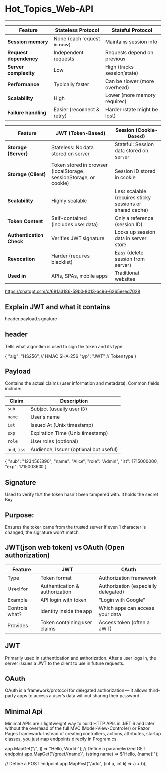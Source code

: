 # Hot_Topics_Web-API
----------------------------

| Feature                | Stateless Protocol         | Stateful Protocol             |
| ---------------------- | -------------------------- | ----------------------------- |
| **Session memory**     | None (each request is new) | Maintains session info        |
| **Request dependency** | Independent requests       | Requests depend on previous   |
| **Server complexity**  | Low                        | High (tracks session/state)   |
| **Performance**        | Typically faster           | Can be slower (more overhead) |
| **Scalability**        | High                       | Lower (more memory required)  |
| **Failure handling**   | Easier (reconnect & retry) | Harder (state might be lost)  |


| Feature                  | JWT (Token-Based)                                                 | Session (Cookie-Based)                                   |
| ------------------------ | ----------------------------------------------------------------- | -------------------------------------------------------- |
| **Storage (Server)**     | Stateless: No data stored on server                               | Stateful: Session data stored on server                  |
| **Storage (Client)**     | Token stored in browser (localStorage, sessionStorage, or cookie) | Session ID stored in cookie                              |
| **Scalability**          | Highly scalable                                                   | Less scalable (requires sticky sessions or shared cache) |
| **Token Content**        | Self-contained (includes user data)                               | Only a reference (session ID)                            |
| **Authentication Check** | Verifies JWT signature                                            | Looks up session data in server store                    |
| **Revocation**           | Harder (requires blacklist)                                       | Easy (delete session from server)                        |
| **Used in**              | APIs, SPAs, mobile apps                                           | Traditional websites                                     |


https://chatgpt.com/c/681a3186-59b0-8013-ac96-6265eeed7028

Explain JWT and what it contains
----------------------------------

header.payload.signature

header
-------
Tells what algorithm is used to sign the token and its type.

{
  "alg": "HS256",     // HMAC SHA-256
  "typ": "JWT"        // Token type
}

Payload
--------
Contains the actual claims (user information and metadata). Common fields include:

| Claim        | Description                            |
| ------------ | -------------------------------------- |
| `sub`        | Subject (usually user ID)              |
| `name`       | User's name                            |
| `iat`        | Issued At (Unix timestamp)             |
| `exp`        | Expiration Time (Unix timestamp)       |
| `role`       | User roles (optional)                  |
| `aud`, `iss` | Audience, Issuer (optional but useful) |

{
  "sub": "1234567890",
  "name": "Alice",
  "role": "Admin",
  "iat": 1715000000,
  "exp": 1715003600
}

Signature
------------

Used to verify that the token hasn't been tampered with.
It holds the secret Key

Purpose:
-------------
Ensures the token came from the trusted server
If even 1 character is changed, the signature won’t match

JWT(json web token) vs OAuth (Open authorization)
---------------------------------------------------

| Feature        | JWT                            | OAuth                                |
| -------------- | ------------------------------ | ------------------------------------ |
| Type           | Token format                   | Authorization framework              |
| Used for       | Authentication & authorization | Authorization (especially delegated) |
| Example        | API login with token           | “Login with Google”                  |
| Controls what? | Identity inside the app        | Which apps can access your data      |
| Provides       | Token containing user claims   | Access token (often a JWT)           |

JWT
---
Primarily used in authentication and authorization. After a user logs in, the server issues a JWT to the client to use in future requests.

OAuth
--------
OAuth is a framework/protocol for delegated authorization — it allows third-party apps to access a user’s data without sharing their password.

Minimal Api
--------------
Minimal APIs are a lightweight way to build HTTP APIs in .NET 6 and later without the overhead of the full MVC (Model-View-Controller) or Razor Pages framework.
Instead of creating controllers, actions, attributes, startup classes, you just map endpoints directly in Program.cs.

app.MapGet("/", () => "Hello, World!");
// Define a parameterized GET endpoint
app.MapGet("/greet/{name}", (string name) => $"Hello, {name}!");

// Define a POST endpoint
app.MapPost("/add", (int a, int b) => a + b);


